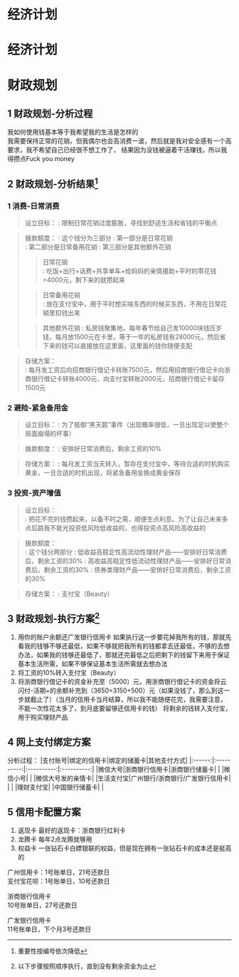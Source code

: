 # 经济计划


# 经济计划

# 财政规划


## 1 财政规划-分析过程
<p>我如何使用钱基本等于我希望我的生活是怎样的<br>我需要保持正常的花销，但我偶尔也会高消费一波，然后就是我对安全感有一个高要求，我不希望自己已经很不想工作了，
结果因为没钱被逼着干活赚钱，所以我得攒点Fuck you money<p>

## 2 财政规划-分析结果[^1]
[^1]: 重要性按编号依次降低

### 1 消费-日常消费
> 设立目标：
> : 限制日常花销过度膨胀，寻找到舒适生活和省钱的平衡点

> 拨款额度：
> : 这个钱分为三部分
> : 第一部分是日常花销  
> : 第二部分是日常备用花销
> : 第三部分是其他额外花销  
>> 日常花销  
>> : 吃饭+出行+话费+共享单车+给妈妈的亲情援助+平时的零花钱=4000元，剩下来的就攒起来  
> 
>> 日常备用花销  
>> : 放在支付宝中，用于平时想买啥东西的时候买东西，不用在日常花销里扣钱出来
>
>> 其他额外花销
>> : 私房钱聚集地，每年春节给自己发10000块钱压岁钱，每月放1500元在卡里，等于一年的私房钱有28000元，然后省下来的钱可以直接放在这里面，这里面的钱你随便支配

> 存储方案：  
> : 每月发工资后向招商银行借记卡转账7500元，然后用招商银行借记卡向浙商银行借记卡转账4000元，向支付宝转账2000元，招商银行借记卡留存1500元

### 2 避险-紧急备用金
> 设立目标：
> : 为了抵御“黑天鹅”事件（出现概率很低，一旦出现足以使整个局面崩塌的坏事）

> 拨款额度：
> : 安排好日常消费后，剩余工资的10%

> 存储方案：
> : 每月发工资当天转入，暂存在支付宝中，等待合适的时机购买黄金，一旦合适的时机出现，将紧急备用金换成黄金保存

### 3 投资-资产增值
> 设立目标：  
> : 把花不完的钱攒起来，以备不时之需，顺便生点利息。为了让自己未来多点后路我不能光投资低风险低收益的，也得投资点高风险高收益的

> 拨款额度：  
> : 这个钱分两部分
> : 低收益高稳定性高流动性理财产品——安排好日常消费后，剩余工资的30%
> : 高收益高稳定性低流动性理财产品——安排好日常消费后，剩余工资的30%
> : 债券类理财产品——安排好日常消费后，剩余工资的30%

> 存储方案：
> : 支付宝（Beauty）

## 3 财政规划-执行方案[^2]
[^2]: 以下步骤按照顺序执行，直到没有剩余资金为止
1. 用你的账户余额还广发银行信用卡
如果执行这一步要花掉我所有的钱，那就先看我的钱够不够还最低，如果不够就把我所有的钱都拿去还最低，不够的去想办法，如果我的钱够还最低了，那就还完最低之后把剩下的钱留下来用于保证基本生活所需，如果不够保证基本生活所需就去想办法
2. 将工资的10%转入支付宝（Beauty）
3. 将浙商银行借记卡的资金补充至（5000）元，用浙商银行借记卡的资金将云闪付-活期+的余额补充到（3650=3150+500）元（如果没钱了，那么到这一步就截止了）（当月的信用卡当月结算，所以我不能随便花完，我需要注意，不能一次性花太多了，到月底要留够还信用卡的钱）
将剩余的钱转入支付宝，用于购买理财产品

## 4 网上支付绑定方案
分析过程：
|支付账号|绑定的信用卡|绑定的储蓄卡|其他支付方式|
|:------:|:----------:|:----------:|:----------:|
|微信大号|浙商银行信用卡|浙商银行储蓄卡|        |
|微信小号|            |  |微信大号发的亲情卡|
|生活支付宝|广州银行/浙商银行/广发银行信用卡| | |
|理财支付宝|          |中国银行储蓄卡|            |

## 5 信用卡配置方案

1. 返现卡
最好的返现卡：浙商银行红利卡
2. 龙腾卡
每年2点龙腾就够用
3. 权益卡
一张钻石卡白嫖银联的权益，但是现在拥有一张钻石卡的成本还是挺高的
  
广州信用卡：1号账单日，21号还款日  
支付宝花呗：1号账单日，10号还款日  

浙商银行信用卡  
10号账单日，27号还款日

广发银行信用卡  
11号账单日，下个月3号还款日

